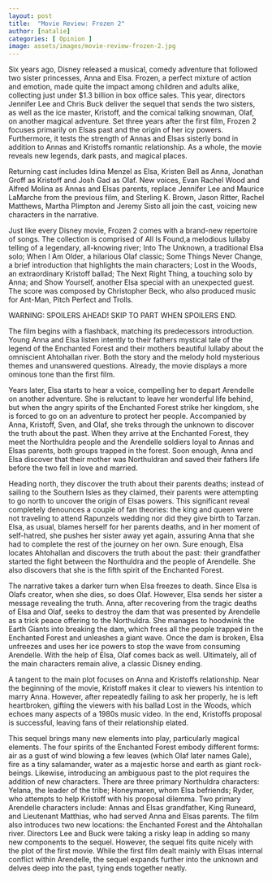 ```yaml
---
layout: post
title:  "Movie Review: Frozen 2"
author: [natalie]
categories: [ Opinion ]
image: assets/images/movie-review-frozen-2.jpg
---
```


 

Six years ago, Disney released a musical, comedy adventure that followed two sister princesses, Anna and Elsa. Frozen, a perfect mixture of action and emotion, made quite the impact among children and adults alike, collecting just under $1.3 billion in box office sales. This year, directors Jennifer Lee and Chris Buck deliver the sequel that sends the two sisters, as well as the ice master, Kristoff, and the comical talking snowman, Olaf, on another magical adventure. Set three years after the first film, Frozen 2 focuses primarily on Elsas past and the origin of her icy powers. Furthermore, it tests the strength of Annas and Elsas sisterly bond in addition to Annas and Kristoffs romantic relationship. As a whole, the movie reveals new legends, dark pasts, and magical places.

 

Returning cast includes Idina Menzel as Elsa, Kristen Bell as Anna, Jonathan Groff as Kristoff and Josh Gad as Olaf. New voices, Evan Rachel Wood and Alfred Molina as Annas and Elsas parents, replace Jennifer Lee and Maurice LaMarche from the previous film, and Sterling K. Brown, Jason Ritter, Rachel Matthews, Martha Plimpton and Jeremy Sisto all join the cast, voicing new characters in the narrative.

Just like every Disney movie, Frozen 2 comes with a brand-new repertoire of songs. The collection is comprised of All Is Found,a melodious lullaby telling of a legendary, all-knowing river; Into The Unknown, a traditional Elsa solo; When I Am Older, a hilarious Olaf classic; Some Things Never Change, a brief introduction that highlights the main characters; Lost in the Woods, an extraordinary Kristoff ballad; The Next Right Thing, a touching solo by Anna; and Show Yourself, another Elsa special with an unexpected guest. The score was composed by Christopher Beck, who also produced music for Ant-Man, Pitch Perfect and Trolls.

 

WARNING: SPOILERS AHEAD! SKIP TO PART WHEN SPOILERS END.

 

The film begins with a flashback, matching its predecessors introduction. Young Anna and Elsa listen intently to their fathers mystical tale of the legend of the Enchanted Forest and their mothers beautiful lullaby about the omniscient Ahtohallan river. Both the story and the melody hold mysterious themes and unanswered questions. Already, the movie displays a more ominous tone than the first film.

 

Years later, Elsa starts to hear a voice, compelling her to depart Arendelle on another adventure. She is reluctant to leave her wonderful life behind, but when the angry spirits of the Enchanted Forest strike her kingdom, she is forced to go on an adventure to protect her people. Accompanied by Anna, Kristoff, Sven, and Olaf, she treks through the unknown to discover the truth about the past. When they arrive at the Enchanted Forest, they meet the Northuldra people and the Arendelle soldiers loyal to Annas and Elsas parents, both groups trapped in the forest. Soon enough, Anna and Elsa discover that their mother was Northuldran and saved their fathers life before the two fell in love and married.

 

Heading north, they discover the truth about their parents deaths; instead of sailing to the Southern Isles as they claimed, their parents were attempting to go north to uncover the origin of Elsas powers. This significant reveal completely denounces a couple of fan theories: the king and queen were not traveling to attend Rapunzels wedding nor did they give birth to Tarzan. Elsa, as usual, blames herself for her parents deaths, and in her moment of self-hatred, she pushes her sister away yet again, assuring Anna that she had to complete the rest of the journey on her own. Sure enough, Elsa locates Ahtohallan and discovers the truth about the past: their grandfather started the fight between the Northuldra and the people of Arendelle. She also discovers that she is the fifth spirit of the Enchanted Forest.

 

The narrative takes a darker turn when Elsa freezes to death. Since Elsa is Olafs creator, when she dies, so does Olaf. However, Elsa sends her sister a message revealing the truth. Anna, after recovering from the tragic deaths of Elsa and Olaf, seeks to destroy the dam that was presented by Arendelle as a trick peace offering to the Northuldra. She manages to hoodwink the Earth Giants into breaking the dam, which frees all the people trapped in the Enchanted Forest and unleashes a giant wave. Once the dam is broken, Elsa unfreezes and uses her ice powers to stop the wave from consuming Arendelle. With the help of Elsa, Olaf comes back as well. Ultimately, all of the main characters remain alive, a classic Disney ending.

 

A tangent to the main plot focuses on Anna and Kristoffs relationship. Near the beginning of the movie, Kristoff makes it clear to viewers his intention to marry Anna. However, after repeatedly failing to ask her properly, he is left heartbroken, gifting the viewers with his ballad Lost in the Woods, which echoes many aspects of a 1980s music video. In the end, Kristoffs proposal is successful, leaving fans of their relationship elated.

 

This sequel brings many new elements into play, particularly magical elements. The four spirits of the Enchanted Forest embody different forms: air as a gust of wind blowing a few leaves (which Olaf later names Gale), fire as a tiny salamander, water as a majestic horse and earth as giant rock-beings. Likewise, introducing an ambiguous past to the plot requires the addition of new characters. There are three primary Northuldra characters: Yelana, the leader of the tribe; Honeymaren, whom Elsa befriends; Ryder, who attempts to help Kristoff with his proposal dilemma. Two primary Arendelle characters include: Annas and Elsas grandfather, King Runeard, and Lieutenant Matthias, who had served Anna and Elsas parents. The film also introduces two new locations: the Enchanted Forest and the Ahtohallan river. Directors Lee and Buck were taking a risky leap in adding so many new components to the sequel. However, the sequel fits quite nicely with the plot of the first movie. While the first film dealt mainly with Elsas internal conflict within Arendelle, the sequel expands further into the unknown and delves deep into the past, tying ends together neatly.

 


